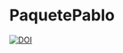 # PaquetePablo
[![DOI](https://zenodo.org/badge/DOI/10.5281/zenodo.5854631.svg)](https://doi.org/10.5281/zenodo.5854631)
